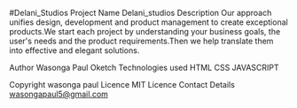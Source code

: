 #Delani_Studios 
Project Name
Delani_studios
Description
 Our approach unifies design, development and product management to create exceptional products.We
                    start each project by understanding your
                    business goals, the user's needs and the product requirements.Then we help translate them into
                    effective and elegant solutions.

Author
Wasonga Paul Oketch
Technologies used
HTML
CSS
JAVASCRIPT

Copyright
wasonga paul
Licence
MIT Licence
Contact Details
wasongapaul5@gmail.com